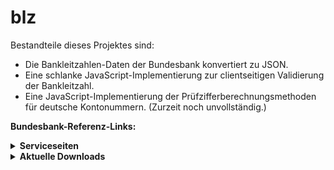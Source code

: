 # blz

Bestandteile dieses Projektes sind:

- Die Bankleitzahlen-Daten der Bundesbank konvertiert zu JSON.
- Eine schlanke JavaScript-Implementierung zur clientseitigen Validierung der Bankleitzahl.
- Eine JavaScript-Implementierung der Prüfzifferberechnungsmethoden für deutsche Kontonummern. (Zurzeit noch unvollständig.)

**Bundesbank-Referenz-Links:**

<details><summary><b>Serviceseiten</b></summary>

- Bankleitzahlen: https://www.bundesbank.de/de/aufgaben/unbarer-zahlungsverkehr/serviceangebot/bankleitzahlen
- Download Bankleitzahlen: https://www.bundesbank.de/de/aufgaben/unbarer-zahlungsverkehr/serviceangebot/bankleitzahlen/download-bankleitzahlen-602592
- Prüfzifferberechnung: https://www.bundesbank.de/de/aufgaben/unbarer-zahlungsverkehr/serviceangebot/pruefzifferberechnung

</details>

<details><summary><b>Aktuelle Downloads</b></summary>

- Bankleitzahlen (.txt): https://www.bundesbank.de/resource/blob/602632/931479c71c7da90686c23b941148d83b/mL/blz-aktuell-txt-data.txt
- Bankleitzahlen (.xlsx): https://www.bundesbank.de/resource/blob/602630/38698577eac2fb9d6fe2265bbbeacdd5/mL/blz-aktuell-xls-data.xlsx
- Merkblatt Bankleitzahlendatei (.pdf): https://www.bundesbank.de/resource/blob/602848/bb2caeb1b809e879d90c7203c11a5d48/mL/merkblatt-bankleitzahlendatei-data.pdf
- Prüfzifferberechnungsmethoden (.pdf): https://www.bundesbank.de/resource/blob/603320/16a80c739bbbae592ca575905975c2d0/mL/pruefzifferberechnungsmethoden-data.pdf

</details>
